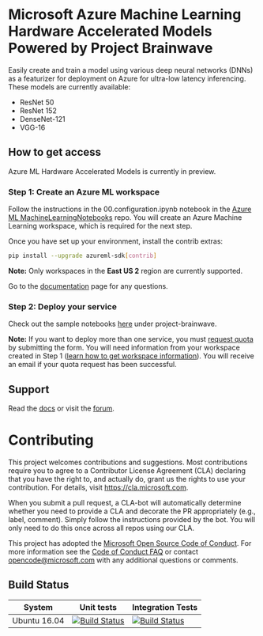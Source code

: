 # Microsoft Azure Machine Learning Hardware Accelerated Models Powered by Project Brainwave

Easily create and train a model using various deep neural networks (DNNs) as a featurizer for deployment on Azure for ultra-low latency inferencing.  These models are currently available:

* ResNet 50
* ResNet 152
* DenseNet-121
* VGG-16

## How to get access

Azure ML Hardware Accelerated Models is currently in preview.

### Step 1: Create an Azure ML workspace

Follow the instructions in the 00.configuration.ipynb notebook in the [Azure ML MachineLearningNotebooks](https://aka.ms/aml-notebooks) repo.  You will create an Azure Machine Learning workspace, which is required for the next step.

Once you have set up your environment, install the contrib extras:

```sh
pip install --upgrade azureml-sdk[contrib]
```
**Note:** Only workspaces in the **East US 2** region are currently supported.

Go to the [documentation](https://docs.microsoft.com/en-us/azure/machine-learning/service/how-to-deploy-fpga-web-service) page for any questions.

### Step 2: Deploy your service

Check out the sample notebooks [here](https://aka.ms/aml-notebooks) under project-brainwave.

**Note:** If you want to deploy more than one service, you must [request quota](https://aka.ms/aml-real-time-ai-request) by submitting the form.  You will need information from your workspace created in Step 1 ([learn how to get workspace information](docs/README.md)).  You will receive an email if your quota request has been successful.

## Support
Read the [docs](docs) or visit the [forum](https://aka.ms/aml-forum).

# Contributing

This project welcomes contributions and suggestions.  Most contributions require you to agree to a
Contributor License Agreement (CLA) declaring that you have the right to, and actually do, grant us
the rights to use your contribution. For details, visit https://cla.microsoft.com.

When you submit a pull request, a CLA-bot will automatically determine whether you need to provide
a CLA and decorate the PR appropriately (e.g., label, comment). Simply follow the instructions
provided by the bot. You will only need to do this once across all repos using our CLA.

This project has adopted the [Microsoft Open Source Code of Conduct](https://opensource.microsoft.com/codeofconduct/).
For more information see the [Code of Conduct FAQ](https://opensource.microsoft.com/codeofconduct/faq/) or
contact [opencode@microsoft.com](mailto:opencode@microsoft.com) with any additional questions or comments.

## Build Status

System | Unit tests | Integration Tests
--- | --- | ---
Ubuntu 16.04 | [![Build Status](https://msdata.visualstudio.com/_apis/public/build/definitions/3adb301f-9ede-41f2-933b-fcd1a486ff7f/2908/badge)](https://msdata.visualstudio.com/Vienna/_build/index?definitionId=2908) | [![Build Status](https://msdata.visualstudio.com/_apis/public/build/definitions/3adb301f-9ede-41f2-933b-fcd1a486ff7f/2916/badge)](https://msdata.visualstudio.com/Vienna/_build/index?definitionId=2916)
